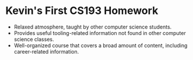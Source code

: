 # Kevin's First CS193 Homework

- Relaxed atmosphere, taught by other computer science students.
- Provides useful tooling-related information not found in other computer science classes.
- Well-organized course that covers a broad amount of content, including career-related information.
